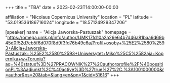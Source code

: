 +++
title = "TBA"
date = 2023-02-23T14:00:00-00:00

affiliation = "Nicolaus Copernicus University"
location = "PL"
latitude = "53.019536186716024"
longitude = "18.57124929347206"

[speaker]
  name = "Alicja Jaworska-Pastuszak"
  homepage = "https://omega.umk.pl/info/author/UMK17fd10a2a26e64b7d46a81baa6d69b45d0f52d7eb5f6d070f8d9f3fd76b49c6a/Profil+osoby+%25E2%2580%2593+Alicja+Jaworska-Pastuszak+%25E2%2580%2593+Uniwersytet+Miko%25C5%2582aja+Kopernika+w+Toruniu?aq=%40status%3D%27PRACOWNIK%27%2Cauthorprofile%2F%40possitionPL%3Aadiunkt%2C%40active%3D%27true%27%2C.%3A1001000000&r=author&ps=20&tab=&lang=en&pn=1&cid=51616"
+++
